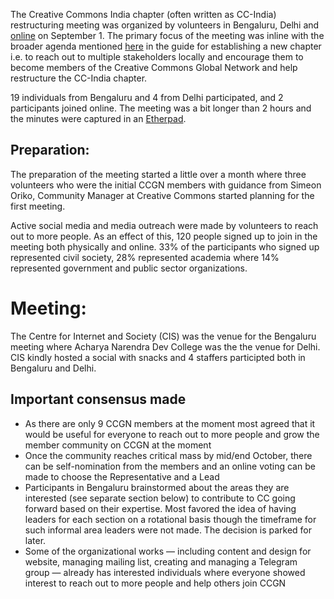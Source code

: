 The Creative Commons India chapter (often written as CC-India) restructuring meeting was organized by volunteers in Bengaluru, Delhi and [online](https://meet.jit.si/cc-india) on September 1. The primary focus of the meeting was inline with the broader agenda mentioned [here](https://github.com/creativecommons/global-network-strategy/blob/master/docs/Guide_for_creating_a_chapter.md#step-3-convene-the-first-meeting) in the guide for establishing a new chapter i.e. to reach out to multiple stakeholders locally and encourage them to become members of the Creative Commons Global Network and help restructure the CC-India chapter.

19 individuals from Bengaluru and 4 from Delhi participated, and 2 participants joined online. The meeting was a bit longer than 2 hours and the minutes were captured in an [Etherpad](https://etherpad.wikimedia.org/p/ccindia1).

## Preparation:
The preparation of the meeting started a little over a month where three volunteers who were the initial CCGN members with guidance from Simeon Oriko, Community Manager at Creative Commons started planning for the first meeting.

Active social media and media outreach were made by volunteers to reach out to more people. As an effect of this, 120 people signed up to join in the meeting both physically and online. 33% of the participants who signed up represented civil society, 28% represented academia where 14% represented government and public sector organizations.

# Meeting:
The Centre for Internet and Society (CIS) was the venue for the Bengaluru meeting where Acharya Narendra Dev College was the the venue for Delhi. CIS kindly hosted a social with snacks and 4 staffers participted both in Bengaluru and Delhi.

## Important consensus made
* As there are only 9 CCGN members at the moment most agreed that it would be useful for everyone to reach out to more people and grow the member community on CCGN at the moment
* Once the community reaches critical mass by mid/end October, there can be self-nomination from the members and an online voting can be made to choose the Representative and a Lead
* Participants in Bengaluru brainstormed about the areas they are interested (see separate section below) to contribute to CC going forward based on their expertise. Most favored the idea of having leaders for each section on a rotational basis though the timeframe for such informal area leaders were not made. The decision is parked for later.
* Some of the organizational works — including content and design for website, managing mailing list, creating and managing a Telegram group — already has interested individuals where everyone showed interest to reach out to more people and help others join CCGN
